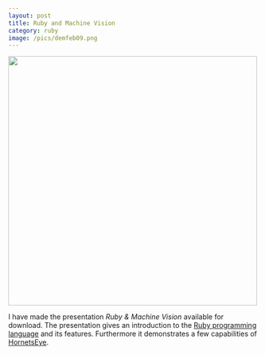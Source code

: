 ```yaml
---
layout: post
title: Ruby and Machine Vision
category: ruby
image: /pics/demfeb09.png
---
```


<span class="center"><a href="/downloads/demfeb09.pdf"><img src="/pics/demfeb09.png" width="500" alt=""/></a></span>

I have made the presentation _Ruby &amp; Machine Vision_ available for download. The presentation gives an introduction to the [Ruby programming language][1] and its features. Furthermore it demonstrates a few capabilities of [HornetsEye][2].

[1]: http://www.ruby-lang.org/
[2]: https://www.wedesoft.de/hornetseye-api/
